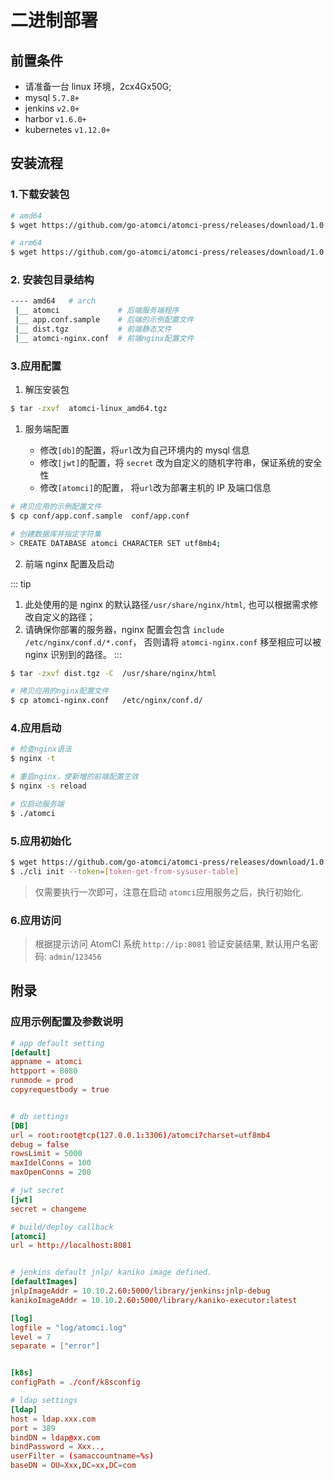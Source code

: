 # 二进制部署

## 前置条件

- 请准备一台 linux 环境，2cx4Gx50G;
- mysql `5.7.8+`
- jenkins `v2.0+`
- harbor `v1.6.0+`
- kubernetes `v1.12.0+`

## 安装流程

### 1.下载安装包

```bash
# amd64
$ wget https://github.com/go-atomci/atomci-press/releases/download/1.0.0/atomci-linux_amd64.tgz

# arm64
$ wget https://github.com/go-atomci/atomci-press/releases/download/1.0.0/atomci-linux_amd64.tgz
```

### 2. 安装包目录结构

```sh
---- amd64   # arch
 |__ atomci             # 后端服务端程序
 |__ app.conf.sample    # 后端的示例配置文件
 |__ dist.tgz           # 前端静态文件
 |__ atomci-nginx.conf  # 前端nginx配置文件
```

### 3.应用配置

1. 解压安装包

```sh
$ tar -zxvf  atomci-linux_amd64.tgz
```

1. 服务端配置

   - 修改`[db]`的配置，将`url`改为自己环境内的 mysql 信息
   - 修改`[jwt]`的配置，将 `secret` 改为自定义的随机字符串，保证系统的安全性
   - 修改`[atomci]`的配置， 将`url`改为部署主机的 IP 及端口信息


```sh
# 拷贝应用的示例配置文件
$ cp conf/app.conf.sample  conf/app.conf
```

```sh
# 创建数据库并指定字符集
> CREATE DATABASE atomci CHARACTER SET utf8mb4;
```
2. 前端 nginx 配置及启动

::: tip

1. 此处使用的是 nginx 的默认路径`/usr/share/nginx/html`, 也可以根据需求修改自定义的路径；
2. 请确保你部署的服务器，nginx 配置会包含 `include /etc/nginx/conf.d/*.conf`， 否则请将
   `atomci-nginx.conf` 移至相应可以被 nginx 识别到的路径。
   :::

```sh
$ tar -zxvf dist.tgz -C  /usr/share/nginx/html

# 拷贝应用的nginx配置文件
$ cp atomci-nginx.conf   /etc/nginx/conf.d/

```

### 4.应用启动

```bash
# 检查nginx语法
$ nginx -t

# 重启nginx，使新增的前端配置生效
$ nginx -s reload

# 仅启动服务端
$ ./atomci
```

### 5.应用初始化

```bash
$ wget https://github.com/go-atomci/atomci-press/releases/download/1.0.0/cli
$ ./cli init --token=[token-get-from-sysuser-table]
```

> 仅需要执行一次即可，注意在启动 `atomci`应用服务之后，执行初始化.

### 6.应用访问

> 根据提示访问 AtomCI 系统 `http://ip:8081` 验证安装结果, 默认用户名密码: `admin`/`123456`

## 附录

### 应用示例配置及参数说明

```conf
# app default setting
[default]
appname = atomci
httpport = 8080
runmode = prod
copyrequestbody = true


# db settings
[DB]
url = root:root@tcp(127.0.0.1:3306)/atomci?charset=utf8mb4
debug = false
rowsLimit = 5000
maxIdelConns = 100
maxOpenConns = 200

# jwt secret 
[jwt]
secret = changeme

# build/deploy callback
[atomci]
url = http://localhost:8081


# jenkins default jnlp/ kaniko image defined.
[defaultImages]
jnlpImageAddr = 10.10.2.60:5000/library/jenkins:jnlp-debug
kanikoImageAddr = 10.10.2.60:5000/library/kaniko-executor:latest

[log]
logfile = "log/atomci.log"
level = 7
separate = ["error"]


[k8s]
configPath = ./conf/k8sconfig

# ldap settings
[ldap]
host = ldap.xxx.com
port = 389
bindDN = ldap@xx.com
bindPassword = Xxx..,
userFilter = (samaccountname=%s)
baseDN = OU=Xxx,DC=xx,DC=com
```
